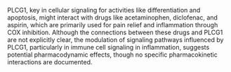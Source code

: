 PLCG1, key in cellular signaling for activities like differentiation and apoptosis, might interact with drugs like acetaminophen, diclofenac, and aspirin, which are primarily used for pain relief and inflammation through COX inhibition. Although the connections between these drugs and PLCG1 are not explicitly clear, the modulation of signaling pathways influenced by PLCG1, particularly in immune cell signaling in inflammation, suggests potential pharmacodynamic effects, though no specific pharmacokinetic interactions are documented.